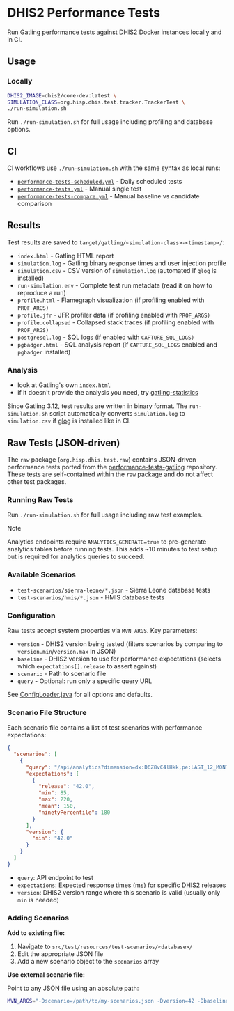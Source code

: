 # DHIS2 Performance Tests

Run Gatling performance tests against DHIS2 Docker instances locally and in CI.

## Usage

### Locally

```sh
DHIS2_IMAGE=dhis2/core-dev:latest \
SIMULATION_CLASS=org.hisp.dhis.test.tracker.TrackerTest \
./run-simulation.sh
```

Run `./run-simulation.sh` for full usage including profiling and database options.

## CI

CI workflows use `./run-simulation.sh` with the same syntax as local runs:

* [`performance-tests-scheduled.yml`](../../.github/workflows/performance-tests-scheduled.yml) - Daily scheduled tests
* [`performance-tests.yml`](../../.github/workflows/performance-tests.yml) - Manual single test
* [`performance-tests-compare.yml`](../../.github/workflows/performance-tests-compare.yml) - Manual baseline vs candidate comparison

## Results

Test results are saved to `target/gatling/<simulation-class>-<timestamp>/`:

* `index.html` - Gatling HTML report
* `simulation.log` - Gatling binary response times and user injection profile
* `simulation.csv` - CSV version of `simulation.log` (automated if `glog` is installed)
* `run-simulation.env` - Complete test run metadata (read it on how to reproduce a run)
* `profile.html` - Flamegraph visualization (if profiling enabled with `PROF_ARGS)`
* `profile.jfr` - JFR profiler data (if profiling enabled with `PROF_ARGS)`
* `profile.collapsed` - Collapsed stack traces (if profiling enabled with `PROF_ARGS)`
* `postgresql.log` - SQL logs (if enabled with `CAPTURE_SQL_LOGS)`
* `pgbadger.html` - SQL analysis report (if `CAPTURE_SQL_LOGS` enabled and `pgbadger` installed)

### Analysis

* look at Gatling's own `index.html`
* if it doesn't provide the analysis you need, try
[gatling-statistics](https://github.com/dhis2/gatling-statistics)

Since Gatling 3.12, test results are written in binary format. The `run-simulation.sh` script
automatically converts `simulation.log` to `simulation.csv` if
[glog](https://github.com/dhis2/gatling/releases) is installed like in CI.

## Raw Tests (JSON-driven)

The `raw` package (`org.hisp.dhis.test.raw`) contains JSON-driven performance tests ported from
the [performance-tests-gatling](https://github.com/dhis2/performance-tests-gatling) repository.
These tests are self-contained within the `raw` package and do not affect other test packages.

### Running Raw Tests

Run `./run-simulation.sh` for full usage including raw test examples.

> [!NOTE]
> Analytics endpoints require `ANALYTICS_GENERATE=true` to pre-generate analytics tables before
> running tests. This adds ~10 minutes to test setup but is required for analytics queries to
> succeed.

### Available Scenarios

* `test-scenarios/sierra-leone/*.json` - Sierra Leone database tests
* `test-scenarios/hmis/*.json` - HMIS database tests

### Configuration

Raw tests accept system properties via `MVN_ARGS`. Key parameters:

* `version` - DHIS2 version being tested (filters scenarios by comparing to `version.min`/`version.max` in JSON)
* `baseline` - DHIS2 version to use for performance expectations (selects which `expectations[].release` to assert against)
* `scenario` - Path to scenario file
* `query` - Optional: run only a specific query URL

See [ConfigLoader.java](src/test/org/hisp/dhis/test/raw/ConfigLoader.java) for all options and
defaults.

### Scenario File Structure

Each scenario file contains a list of test scenarios with performance expectations:

```json
{
  "scenarios": [
    {
      "query": "/api/analytics?dimension=dx:D6Z8vC4lHkk,pe:LAST_12_MONTHS&filter=ou:USER_ORGUNIT",
      "expectations": [
        {
          "release": "42.0",
          "min": 85,
          "max": 220,
          "mean": 150,
          "ninetyPercentile": 180
        }
      ],
      "version": {
        "min": "42.0"
      }
    }
  ]
}
```

* `query`: API endpoint to test
* `expectations`: Expected response times (ms) for specific DHIS2 releases
* `version`: DHIS2 version range where this scenario is valid (usually only `min` is needed)

### Adding Scenarios

**Add to existing file:**

1. Navigate to `src/test/resources/test-scenarios/<database>/`
2. Edit the appropriate JSON file
3. Add a new scenario object to the `scenarios` array

**Use external scenario file:**

Point to any JSON file using an absolute path:

```sh
MVN_ARGS="-Dscenario=/path/to/my-scenarios.json -Dversion=42 -Dbaseline=42"
```

